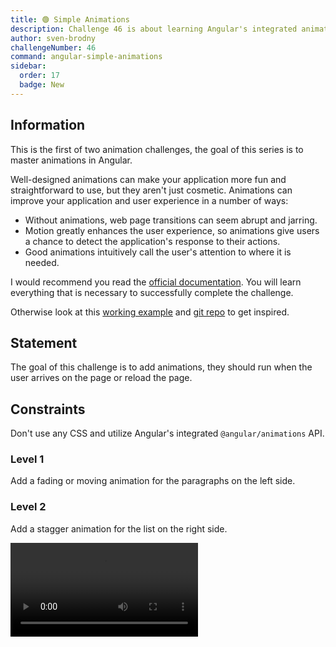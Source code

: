```yaml
---
title: 🟢 Simple Animations
description: Challenge 46 is about learning Angular's integrated animation API
author: sven-brodny
challengeNumber: 46
command: angular-simple-animations
sidebar:
  order: 17
  badge: New
---
```


## Information

This is the first of two animation challenges, the goal of this series is to master animations in Angular.

Well-designed animations can make your application more fun and straightforward to use, but they aren't just cosmetic. Animations can improve your application and user experience in a number of ways:

- Without animations, web page transitions can seem abrupt and jarring.
- Motion greatly enhances the user experience, so animations give users a chance to detect the application's response to their actions.
- Good animations intuitively call the user's attention to where it is needed.

I would recommend you read the [official documentation](https://angular.io/guide/animations). You will learn everything that is necessary to successfully complete the challenge.

Otherwise look at this [working example](https://svenson95.github.io/ng-xmp-animations/) and [git repo](https://github.com/svenson95/ng-xmp-animations) to get inspired.

## Statement

The goal of this challenge is to add animations, they should run when the user arrives on the page or reload the page.

## Constraints

Don't use any CSS and utilize Angular's integrated `@angular/animations` API.

### Level 1

Add a fading or moving animation for the paragraphs on the left side.

### Level 2

Add a stagger animation for the list on the right side.

<video controls src="https://github.com/svenson95/angular-challenges/assets/46655156/7b5e770f-38bb-43a2-9dd1-cc1329cab82f">
</video>
